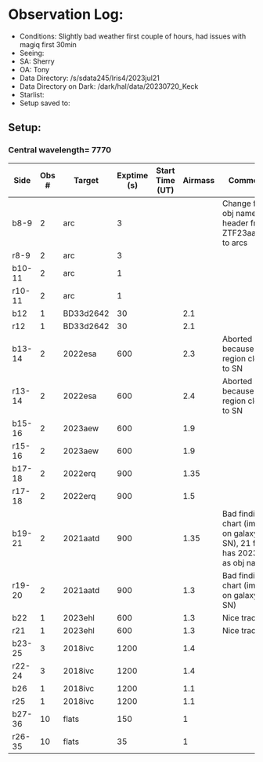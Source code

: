 # Observation Log: 

* Conditions: Slightly bad weather first couple of hours, had issues with magiq first 30min
* Seeing: 
* SA: Sherry
* OA: Tony
* Data Directory: /s/sdata245/lris4/2023jul21
* Data Directory on Dark: /dark/hal/data/20230720_Keck
* Starlist: 
* Setup saved to: 

## Setup: 

    
### Central wavelength= 7770


|   Side   | Obs #     | Target    | Exptime (s) | Start Time (UT) | Airmass | Comments                                                   |
|----------|-----------|-----------|-------------|-----------------|---------|------------------------------------------------------------|
|b8-9|2|     arc  |3| ||Change first obj name in header from ZTF23aamsarj to arcs|
|r8-9|2|     arc  |3| |||
|b10-11|2|     arc  |1| |||
|r10-11|2|     arc  |1| |||
|b12|1|     BD33d2642  |30| |2.1||
|r12|1|     BD33d2642  |30| |2.1||
|b13-14|2|   2022esa  |600| |2.3| Aborted because H2 region close to SN|
|r13-14|2|   2022esa  |600| |2.4| Aborted because H2 region close to SN|
|b15-16|2|   2023aew  |600| |1.9||
|r15-16|2|   2023aew  |600| |1.9||
|b17-18|2|   2022erq  |900| |1.35||
|r17-18|2|   2022erq  |900| |1.5||
|b19-21|2|   2021aatd |900| |1.35| Bad finding chart (image on galaxy not SN), 21 file has 2023ehl as obj name|
|r19-20|2|   2021aatd |900| |1.3| Bad finding chart (image on galaxy not SN)|
|b22|1|   2023ehl |600| |1.3| Nice trace |
|r21|1|   2023ehl |600| |1.3| Nice trace |
|b23-25|3|   2018ivc |1200| |1.4| |
|r22-24|3|   2018ivc |1200| |1.4| |
|b26|1|   2018ivc |1200| |1.1| |
|r25|1|   2018ivc |1200| |1.1| |
|b27-36|10|   flats |150| |1| |
|r26-35|10|   flats |35| |1| |

